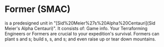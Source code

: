 # Former (SMAC)

 is a predesigned unit in "[Sid%20Meier%27s%20Alpha%20Centauri](Sid Meier's Alpha Centauri)".
It consists of:
Game info.
Your Terraforming Engineers or Formers are crucial to your expedition's survival. Formers can plant s and s; build s, s, and s; and even raise up or tear down mountains.